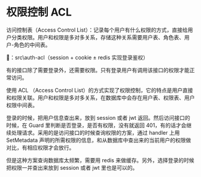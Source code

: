 # 权限控制 ACL

访问控制表（Access Control List）：记录每个用户有什么权限的方式，直接给用户分类权限。用户和权限是多对多关系，存储这种关系需要用户表、角色表、用户-角色的中间表。

🌰：src\auth-acl（session + cookie ± redis 实现登录鉴权）

有的接口除了需要登录外，还需要权限。只有登录用户有调用该接口的权限才能正常访问。

使用 ACL （Access Control List）的方式实现了权限控制，它的特点是用户直接和权限关联。用户和权限是多对多关系，在数据库中会存在用户表、权限表、用户权限中间表。

登录的时候，把用户信息查出来，放到 session 或者 jwt 返回。然后访问接口的时候，在 Guard 里判断是否登录，是否有权限，没有就返回 401，有的话才会继续处理请求。采用的是访问接口的时候查询权限的方案，通过 handler 上用 SetMetadata 声明的所需权限的信息，和从数据库中查出来的当前用户的权限做对比，有相应权限才会放行。

但是这种方案查询数据库太频繁，需要用 redis 来做缓存。另外，选择登录的时候把权限一并查出来放到 session 或者 jwt 里也是可以的。
